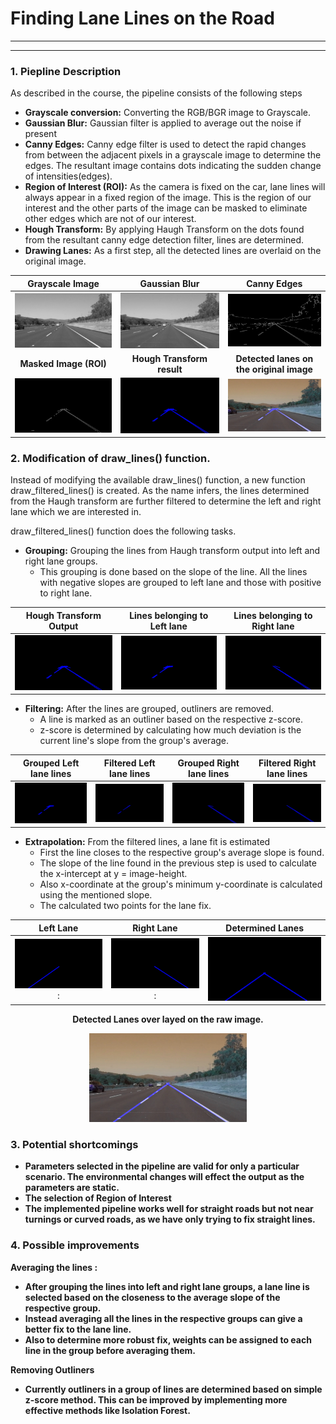 # **Finding Lane Lines on the Road** 
---

[//]: # (Image References)

[grayscale]:  ./images_writeup/grayscale_img.jpg "Grayscale"
[gaussian]:  ./images_writeup/gaussian_blur_img.jpg "Gaussian"
[canny]: ./images_writeup/canny_edges_img.jpg "canny"
[masked]: ./images_writeup/masked_img.jpg "masked"
[filterless_hough_transformed]: ./images_writeup/filterless_hough_transformed_img.jpg "filterless_hough_transformed"
[filterless_Lane]: ./images_writeup/filterless_Lane_img.jpg "filterless_Lane"
[all_lines]: ./images_writeup/all_lines_img.jpg "all_lines"
[left_lines]: ./images_writeup/left_lines_img.jpg "left_lines"
[left_filtered_lines]: ./images_writeup/left_filtered_lines_img.jpg "left_filtered_lines"
[right_lines]: ./images_writeup/right_lines_img.jpg "right_lines"
[right_filtered_lines]: ./images_writeup/right_filtered_lines_img.jpg "right_filtered_lines"
[left_extrapolated_line]: ./images_writeup/left_extrapolated_line_img.jpg "left_extrapolated_line"
[right_extrapolated_line]: ./images_writeup/right_extrapolated_line_img.jpg "right_extrapolated_line"
[both_lanes]: ./images_writeup/hough_transformed_img.jpg "both_lanes"

<!-- []: ./images_writeup/.jpg "" -->
---

### 1. Piepline Description

As described in the course, the pipeline consists of the following steps
* **Grayscale conversion:** Converting the RGB/BGR image to Grayscale.
* **Gaussian Blur:** Gaussian filter is applied to average out the noise if present
* **Canny Edges:** Canny edge filter is used to detect the rapid changes from between the adjacent pixels in a grayscale image to determine the edges. The resultant image contains dots indicating the sudden change of intensities(edges). 
* **Region of Interest (ROI):** As the camera is fixed on the car, lane lines will always appear in a fixed region of the image. This is the region of our interest and the other parts of the image can be masked to eliminate other edges which are not of our interest.
* **Hough Transform:** By applying Haugh Transform on the dots found from the resultant canny edge detection filter, lines are determined.
* **Drawing Lanes:** As a first step, all the detected lines are overlaid on the original image. 

| Grayscale Image | Gaussian Blur  | Canny Edges |
|:-:|:-:|:-:|
|  ![alt text][grayscale]  | ![alt text][gaussian]  | ![alt text][canny]  |
| **Masked Image (ROI)** | **Hough Transform result**  | **Detected lanes on the original image** |
|  ![alt text][masked] |  ![alt text][filterless_hough_transformed] | ![alt text][filterless_Lane]   |

<!-- <img src="./images_writeup/grayscale_img.jpg" width="25%"/>   -->

### 2. Modification of draw_lines() function.

Instead of modifying the available draw_lines() function, a new function draw_filtered_lines() is created. As the name infers, the lines determined from the Haugh transform are further filtered to determine the left and right lane which we are interested in.

draw_filtered_lines() function does the following tasks.

* **Grouping:** Grouping the lines from Haugh transform output into left and right lane groups.
  * This grouping is done based on the slope of the line. All the lines with negative slopes are grouped to left lane and those with positive to right lane.

|Hough Transform Output|Lines belonging to Left lane|Lines belonging to Right lane|
|:-:|:-:|:-:|
|![alt text][all_lines]|![alt text][left_lines]|![alt text][right_lines]|

* **Filtering:** After the lines are grouped, outliners are removed.
  * A line is marked as an outliner based on the respective z-score.
  * z-score is determined by calculating how much deviation is the current line's slope from the group's average.

| Grouped Left lane lines|Filtered Left lane lines|Grouped Right lane lines|Filtered Right lane lines|
|:-:|:-:|:-:|:-:|
|![alt text][left_lines]|![alt text][left_filtered_lines]|![alt text][right_lines]|![alt text][right_filtered_lines]|

* **Extrapolation:** From the filtered lines, a lane fit is estimated
  * First the line closes to the respective group's average slope is found.
  * The slope of the line found in the previous step is used to calculate the x-intercept at y = image-height.
  * Also x-coordinate at the group's minimum y-coordinate is calculated using the mentioned slope.
  * The calculated two points for the lane fix.


|Left Lane|Right Lane|Determined Lanes|
|:-:|:-:|:-:|
|![alt text][left_extrapolated_line]:|![alt text][right_extrapolated_line]:|![alt text][both_lanes]|

<p align="center">
<b>Detected Lanes over layed on the raw image.<b/>
</p>
<div style="text-align:center"> <img src="./test_images_output/Lane_Image.jpg" width="50%"/> </div>

### 3. Potential shortcomings

* Parameters selected in the pipeline are valid for only a particular scenario. The environmental changes will effect the output as the parameters are static.
* The selection of Region of Interest
* The implemented pipeline works well for straight roads but not near turnings or curved roads, as we have only trying to fix straight lines.


### 4. Possible improvements

**Averaging the lines :**

* After grouping the lines into left and right lane groups, a lane line is selected based on the closeness to the average slope of the respective group.
* Instead averaging all the lines in the respective groups can give a better fix to the lane line.
* Also to determine more robust fix, weights can be assigned to each line in the group before averaging them.

**Removing Outliners**

* Currently outliners in a group of lines are determined based on simple z-score method. This can be improved by implementing more effective methods like Isolation Forest.
